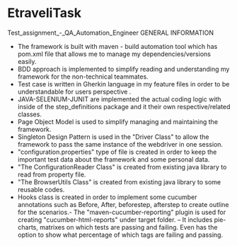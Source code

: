 # EtraveliTask
Test_assignment_-_QA_Automation_Engineer
GENERAL INFORMATION
- The framework is built with maven - build automation tool
which has pom.xml file that allows me to manage my
dependencies/versions easily.
- BDD approach is implemented to simplify reading and
understanding my framework for the
non-technical teammates.
- Test case is written in Gherkin language in my feature files
in order to be understandable for
users perspective .
- JAVA-SELENIUM-JUNIT are implemented the actual coding logic
with inside of the
step_definitions package and it their own respective/related
classes.
- Page Object Model is used to simplify managing and
maintaining the framework.
- Singleton Design Pattern is used in the "Driver Class" to
allow the framework to pass the same instance of the webdriver
in one session.
- "configuration.properties" type of file is created in order
to keep the important test data about the framework and some
personal data.
- "The ConfigurationReader Class" is created from existing
java library to read from property file.
- "The BrowserUtils Class" is created from existing java
library to some reusable codes.
- Hooks class is created in order to implement some cucumber
annotations such as Before, After, beforestep, afterstep to
create outline for the scenarios.- The "maven-cucumber-reporting" plugin is used for creating
"cucumber-html-reports" under target folder.
– It includes pie-charts, matrixes on which tests are passing
and failing. Even has the option to
show what percentage of which tags are failing and passing.
